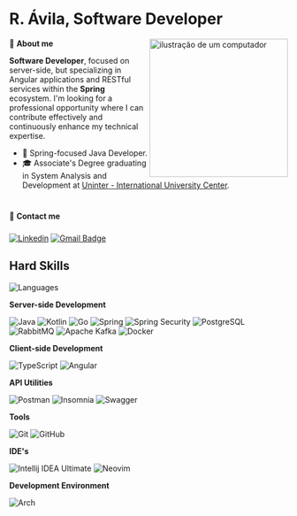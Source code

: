 # R. Ávila, Software Developer
<img src="https://raw.githubusercontent.com/MicaelliMedeiros/micaellimedeiros/master/image/computer-illustration.png" alt="ilustração de um computador" min-width="250px" max-width="250px" width="250px" align="right">

<p align="left">
  👋 <strong>About me</strong>
</p>

**Software Developer**, focused on server-side, but specializing in Angular applications and RESTful services within the <strong>Spring</strong> ecosystem. I'm looking for a professional opportunity where I can contribute effectively and continuously enhance my technical expertise.

- 🌱 Spring-focused Java Developer.
- 🎓 Associate's Degree graduating in System Analysis and Development at [Uninter - International University Center](https://www.uninter.com/).

#

<p align="left">
  💌 <strong>Contact me</strong>
</p>

###

[![Linkedin](https://img.shields.io/badge/-ávila-blue?style=flat-square&logo=Linkedin&logoColor=white&link=https://www.linkedin.com/in/avila-jdk/)](https://www.linkedin.com/in/avila-jdk/)
[![Gmail Badge](https://img.shields.io/badge/-avila.dev@outlook.com-006bed?style=flat-square&logo=Gmail&logoColor=white&link=mailto:avila.dev@outlook.com)](mailto:avila.dev@outlook.com)

###

###

###

###

## Hard Skills

![Languages](https://github-readme-stats.vercel.app/api/top-langs/?username=avila-r&hide=c,c%2B%2B,python,html,css,scss&langs_count=3)

**Server-side Development**

![Java](https://img.shields.io/badge/Java-ED8B00?style=for-the-badge&logo=openjdk&logoColor=white)
![Kotlin](https://img.shields.io/badge/kotlin-%237F52FF.svg?style=for-the-badge&logo=kotlin&logoColor=white)
![Go](https://img.shields.io/badge/go-%2300ADD8.svg?style=for-the-badge&logo=go&logoColor=white)
![Spring](https://img.shields.io/badge/Spring-6DB33F?style=for-the-badge&logo=spring&logoColor=white)
![Spring Security](https://img.shields.io/badge/Spring_Security-6DB33F?style=for-the-badge&logo=Spring-Security&logoColor=white)
![PostgreSQL](https://img.shields.io/badge/postgres-%23316192.svg?style=for-the-badge&logo=postgresql&logoColor=white)
![RabbitMQ](https://img.shields.io/badge/Rabbitmq-FF6600?style=for-the-badge&logo=rabbitmq&logoColor=white)
![Apache Kafka](https://img.shields.io/badge/Apache%20Kafka-000?style=for-the-badge&logo=apachekafka)
![Docker](https://img.shields.io/badge/docker-%230db7ed.svg?style=for-the-badge&logo=docker&logoColor=white)

**Client-side Development**

![TypeScript](https://img.shields.io/badge/typescript-%23007ACC.svg?style=for-the-badge&logo=typescript&logoColor=white)
![Angular](https://img.shields.io/badge/angular-%23DD0031.svg?style=for-the-badge&logo=angular&logoColor=white)

**API Utilities**

![Postman](https://img.shields.io/badge/Postman-FF6C37?style=for-the-badge&logo=postman&logoColor=white)
![Insomnia](https://img.shields.io/badge/Insomnia-black?style=for-the-badge&logo=insomnia&logoColor=5849BE)
![Swagger](https://img.shields.io/badge/-Swagger-%23Clojure?style=for-the-badge&logo=swagger&logoColor=white)

**Tools**

![Git](https://img.shields.io/badge/git-%23F05033.svg?style=for-the-badge&logo=git&logoColor=white)
![GitHub](https://img.shields.io/badge/github-%23121011.svg?style=for-the-badge&logo=github&logoColor=white)

**IDE's**

![Intellij IDEA Ultimate](https://img.shields.io/badge/IntelliJ_IDEA-000000.svg?style=for-the-badge&logo=intellij-idea&logoColor=white)
![Neovim](https://img.shields.io/badge/NeoVim-%2357A143.svg?&style=for-the-badge&logo=neovim&logoColor=white)

**Development Environment**

![Arch](https://img.shields.io/badge/Arch%20Linux-1793D1?logo=arch-linux&logoColor=fff&style=for-the-badge)
